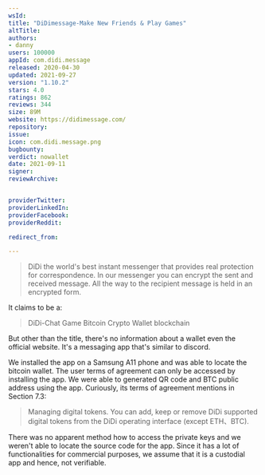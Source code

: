 ```yaml
---
wsId: 
title: "DiDimessage-Make New Friends & Play Games"
altTitle: 
authors:
- danny
users: 100000
appId: com.didi.message
released: 2020-04-30
updated: 2021-09-27
version: "1.10.2"
stars: 4.0
ratings: 862
reviews: 344
size: 89M
website: https://didimessage.com/
repository: 
issue: 
icon: com.didi.message.png
bugbounty: 
verdict: nowallet
date: 2021-09-11
signer: 
reviewArchive:


providerTwitter: 
providerLinkedIn: 
providerFacebook: 
providerReddit: 

redirect_from:

---
```



> DiDi the world's best instant messenger that provides real protection for correspondence. In our messenger you can encrypt the sent and received message. All the way to the recipient message is held in an encrypted form.


It claims to be a:

> DiDi-Chat Game Bitcoin Crypto Wallet blockchain

But other than the title, there's no information about a wallet even the official website. It's a messaging app that's similar to discord. 

We installed the app on a Samsung A11 phone and was able to locate the bitcoin wallet. The user terms of agreement can only be accessed by installing the app. We were able to generated QR code and BTC public address using the app. Curiously, its terms of agreement mentions in Section 7.3:

> Managing digital tokens. You can add, keep or remove DiDi supported digital tokens from the DiDi operating interface (except ETH、BTC).

There was no apparent method how to access the private keys and we weren't able to locate the source code for the app. Since it has a lot of functionalities for commercial purposes, we assume that it is a custodial app and hence, not verifiable.





